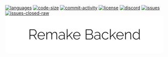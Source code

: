 [![languages](https://img.shields.io/github/languages/top/Subterfuge-Revived/Remake-Backend)]()
[![code-size](https://img.shields.io/github/languages/code-size/Subterfuge-Revived/Remake-Backend)]()
[![commit-activity](https://img.shields.io/github/commit-activity/y/Subterfuge-Revived/Remake-Backend)](https://github.com/Subterfuge-Revived/Remake-Backend/pulse/yearly)
[![license](https://img.shields.io/github/license/Subterfuge-Revived/Remake-Backend)](LICENSE)
[![discord](https://img.shields.io/discord/617149385196961792)](https://discord.gg/GNk7Xw4)
[![issues](https://img.shields.io/github/issues/Subterfuge-Revived/Remake-Backend)](https://github.com/Subterfuge-Revived/Remake-Backend/issues?q=is%3Aopen)
[![issues-closed-raw](https://img.shields.io/github/issues-closed/Subterfuge-Revived/Remake-Backend)](https://github.com/Subterfuge-Revived/Remake-Backend/issues?q=is%3Aclosed+)
[![Banner](banner.png)]()
